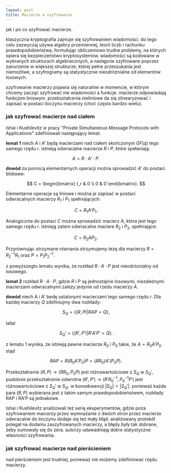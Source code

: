 ```yaml
---
layout: post
title: Macierze a szyfrowanie
---
```


jak i po co szyfrować macierze.

klaszyczna kryptografia zajmuje się szyfrowaniem wiadomości.
do tego celu zazwyczaj używa algebry przemiennej, teorii liczb i rachunku prawdopodobieństwa,
formułując obliczeniowo trudne problemy, na których opiera się bezpieczeństwo kryptosystemów.
wiadomości są kodowane w wybranych strukturach algebraicznych, a następnie szyfrowane poprzez
zanurzenie w większej strukturze, której pełne przeszukania jest niemożliwe, a szyfrogramy są
statystycznie nieodróżnialne od elementów losowych.

szyfrowanie macierzy pojawia się naturalnie w momencie, w którym chcemy zacząć szyfrować nie wiadomości
a funkcje. macierze odpowiadają funkcjom liniowym. przekształcenia nieliniowe da się zlinearyzować i zapisać
w postaci iloczynu macierzy (choć często bardzo wielu).

### jak szyfrować macierze nad ciałem

Ishai i Kushilevitz w pracy "Private Simultaneous Message Protocols with Applications" zdefiniowali następujący lemat.

**lemat 1**
niech $A$ i $A'$ będą macierzami nad ciałem skończonym $GF(q)$ tego samego rzędu $r$. istnieją odwracalne macierze
$R$ i $P$, które spełaniają:

$$ A = R \cdot A' \cdot P. $$  

**dowód**
za pomocą elementarnych operacji można sprowadzić $A'$ do postaci blokowe:

$$ C = \begin{bmatrix} I_r & 0 \\ 0 & 0 \end{bmatrix}. $$

Elementarne operacje są liniowe i można je zapisać w postaci odwracalnych macierzy $R_1$ i $P_1$ spełniających:

$$ C = R_1 A' P_1. $$

Analogicznie do postaci $C$ można sprowadzić macierz $A$, która jest tego samego rzędu $r$. Istnieją zatem
odwracalne maciere $R_2$ i $P_2$, spełniające:

$$ C = R_2 A P_2. $$

Przyrównując otrzymane równania otrzymujemy tezę dla macierzy $R = R_2^{-1}R_1$ oraz $P=P_1 P_2^{-1}$.

z powyższegto lematu wynika, że rozkład $R \cdot A \cdot P$ jest nieodróznialny od losowego.

**lemat 2** rozkład $R \cdot A \cdot P$, gdzie $R$ i $P$ są jednostajnie losowymi, niezależnymi macierzami odwracalnymi
zależy jedynie od rzedu macierzy $A$.

**dowód** niech A i A' bedę ustalonymi macierzami tego samego rzędu $r$. Dla każdej macierzy $Q$ zdefiniujmy dwa rozkłady:

$$ S_Q = \{ (R,P) | RAP = Q \}, $$

lallal

$$ S_Q' = \{ (R',P') | R'A'P' = Q \}. $$

z lematu 1 wynika, że istnieją pewne macierze $R_0$ i $P_0$ takie, że $A = R_0 A' P_0$. stąd

$$ RAP = R(R_0 A' P_0)P = (R R_0) A' (P_0 P).$$

Przekształcenie $(R,P) \rightarrow (R R_0, P_0 P)$ jest różnowartościowe z $S_Q$ w $S_Q'$, podobnie przekształcenie odwrotne
$(R',P') \rightarrow (R' R_0^{-1}, P_0^{-1} P')$ jest różnowartościowe z $S_Q'$ w $S_Q$. w konsekwencji $|S_Q| = |S_Q'|$.
ponieważ każda para $(R,P)$ wybierana jest z takim samym prawdopodobieństwem, rozkłady RAP i RA'P są jednakowe.

Ishai i Kushilevitz analizowali też serię eksperymentów, gdzie poza szyfrowaniem maicerzy przez wymnażanie z dwóch stron
przez macierze odwracalne do iloczynu dodaje się też mały błąd. analizowany protokół polegał na dodaniu zaszyfrowanych macierzy,
a błędy były tak dobrane, żeby sumowały się do zera. autorzy udawadniają dobre statystyczne własności szyfrowania.

### jak szyfrować macierze nad pierścieniem

nad pierścieniem jest trudniej, ponieważ nie możemy zdefiniować rzędu macierzy.
